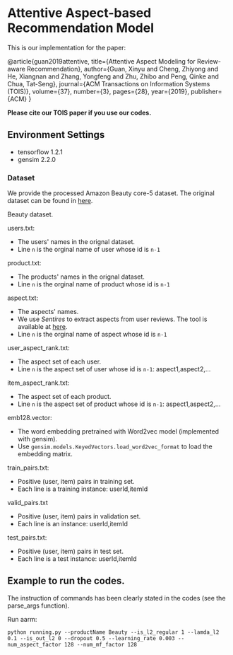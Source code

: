 # Attentive Aspect-based Recommendation Model

This is our implementation for the paper:

@article{guan2019attentive,
  title={Attentive Aspect Modeling for Review-aware Recommendation},
  author={Guan, Xinyu and Cheng, Zhiyong and He, Xiangnan and Zhang, Yongfeng and Zhu, Zhibo and Peng, Qinke and Chua, Tat-Seng},
  journal={ACM Transactions on Information Systems (TOIS)},
  volume={37},
  number={3},
  pages={28},
  year={2019},
  publisher={ACM}
}

**Please cite our TOIS paper if you use our codes.**

## Environment Settings
- tensorflow 1.2.1
- gensim 2.2.0

### Dataset
We provide the processed Amazon Beauty core-5 dataset. The original dataset can be found in [here](http://jmcauley.ucsd.edu/data/amazon/).

Beauty dataset.

users.txt:
- The users' names in the orignal dataset.
- Line `n` is the orginal name of user whose id is `n-1`

product.txt:
- The products' names in the orignal dataset.
- Line `n` is the orginal name of product whose id is `n-1`

aspect.txt:
- The aspects' names.
- We use *Sentires* to extract aspects from user reviews. The tool is available at [here](http://yongfeng.me/software/).
- Line `n` is the orginal name of aspect whose id is `n-1`

user_aspect_rank.txt:
- The aspect set of each user. 
- Line `n` is the aspect set of user whose id is `n-1`: aspect1,aspect2,...

item_aspect_rank.txt:
- The aspect set of each product. 
- Line `n` is the aspect set of product whose id is `n-1`: aspect1,aspect2,...

emb128.vector:
- The word embedding pretrained with Word2vec model (implemented with gensim). 
- Use `gensim.models.KeyedVectors.load_word2vec_format` to load the embedding matrix.

train_pairs.txt:
- Positive (user, item) pairs in training set.
- Each line is a training instance: userId,itemId

valid_pairs.txt
- Positive (user, item) pairs in validation set. 
- Each line is an instance: userId,itemId

test_pairs.txt:
- Positive (user, item) pairs in test set.
- Each line is a test instance: userId,itemId

## Example to run the codes.
The instruction of commands has been clearly stated in the codes (see the parse_args function). 

Run aarm:
```
python running.py --productName Beauty --is_l2_regular 1 --lamda_l2 0.1 --is_out_l2 0 --dropout 0.5 --learning_rate 0.003 --num_aspect_factor 128 --num_mf_factor 128
```

